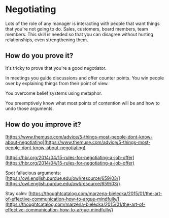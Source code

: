 # Negotiating

Lots of the role of any manager is interacting with people that want things that you're not going to do.  Sales, customers, board members, team members.  This skill is needed so that you can disagree without hurting relationships, even strengthening them.

## How do you prove it?

It's tricky to prove that you're a good negotiator.  

In meetings you guide discussions and offer counter points.  You win people over by explaining things from their point of view.

You overcome belief systems using metaphor.

You preemptively know what most points of contention will be and how to undo those arguments.

## How do you improve it?

[https://www.themuse.com/advice/5-things-most-people-dont-know-about-negotiating](https://www.themuse.com/advice/5-things-most-people-dont-know-about-negotiating)

[https://hbr.org/2014/04/15-rules-for-negotiating-a-job-offer](https://hbr.org/2014/04/15-rules-for-negotiating-a-job-offer)

Spot fallacious arguments: [https://owl.english.purdue.edu/owl/resource/659/03/](https://owl.english.purdue.edu/owl/resource/659/03/)

Stay calm: [https://thoughtcatalog.com/marzena-bielecka/2015/01/the-art-of-effective-communication-how-to-argue-mindfully/](https://thoughtcatalog.com/marzena-bielecka/2015/01/the-art-of-effective-communication-how-to-argue-mindfully/)

